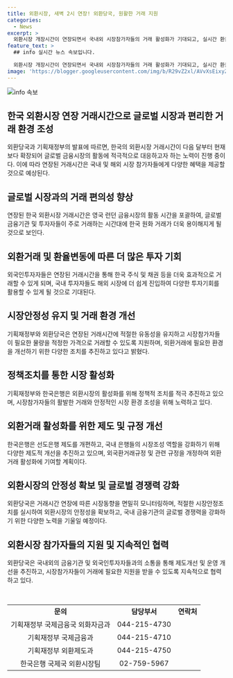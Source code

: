 ```yaml
---
title: 외환시장, 새벽 2시 연장! 외환당국, 원활한 거래 지원
categories:
  - News
excerpt: >
  외환시장 개장시간이 연장되면서 국내외 시장참가자들의 거래 활성화가 기대되고, 실시간 환율로 인한 손실 위험도 감소할 전망이다. 이에 따른 국내외 금융기관들의 대응책과 정부의 적극적인 지원에 대한 내용이 밝혀졌다. 이로써 외환당국은 안정적이고 활발한 외환거래를 지원하며, 변동성 확대에 대비하기 위한 적절한 시장안정조치를 준비 중이다. 외환시장 참가자들의 거래환경을 조성하기 위해 시장조성 역할 개선과 선도은행의 지원 강화, 그리고 외환거래규정 개정 등 다양한 방안이 추진될 예정이다.
feature_text: >
  ## info 실시간 뉴스 속보입니다.

  외환시장 개장시간이 연장되면서 국내외 시장참가자들의 거래 활성화가 기대되고, 실시간 환율로 인한 손실 위험도 감소할 전망이다. 이에 따른 국내외 금융기관들의 대응책과 정부의 적극적인 지원에 대한 내용이 밝혀졌다. 이로써 외환당국은 안정적이고 활발한 외환거래를 지원하며, 변동성 확대에 대비하기 위한 적절한 시장안정조치를 준비 중이다. 외환시장 참가자들의 거래환경을 조성하기 위해 시장조성 역할 개선과 선도은행의 지원 강화, 그리고 외환거래규정 개정 등 다양한 방안이 추진될 예정이다.
image: 'https://blogger.googleusercontent.com/img/b/R29vZ2xl/AVvXsEixyZcFfHzMRdzZMjFBmAUKJYCLCGyLL1o632UiGVXcaFdKo_bkvkuCioo0uUKlGfBVcT3P84aROyZIXSBEx3Aw5nCQ3pTgDom1WDC4m8eifvWiAmWEEVb4x6G_l8C0QH225ldMjyaFvpxGEBGNO37VmDTDMHGhJPq73UglMfDca1-0aw/s1600/blogspot.png'
---
```


<p><img src="https://blogger.googleusercontent.com/img/b/R29vZ2xl/AVvXsEixyZcFfHzMRdzZMjFBmAUKJYCLCGyLL1o632UiGVXcaFdKo_bkvkuCioo0uUKlGfBVcT3P84aROyZIXSBEx3Aw5nCQ3pTgDom1WDC4m8eifvWiAmWEEVb4x6G_l8C0QH225ldMjyaFvpxGEBGNO37VmDTDMHGhJPq73UglMfDca1-0aw/s1600/blogspot.png" alt="info 속보" /></p>

<h2 data-ke-size="size26">한국 외환시장 연장 거래시간으로 글로벌 시장과 편리한 거래 환경 조성</h2>

<p data-ke-size="size16">외환당국과 기획재정부의 발표에 따르면, 한국의 외환시장 거래시간이 다음 달부터 현재보다 확장되어 글로벌 금융시장의 활동에 적극적으로 대응하고자 하는 노력이 진행 중이다. 이에 따라 연장된 거래시간은 국내 및 해외 시장 참가자들에게 다양한 혜택을 제공할 것으로 예상된다.</p>

<h2 data-ke-size="size24">글로벌 시장과의 거래 편의성 향상</h2>

<p data-ke-size="size16">연장된 한국 외환시장 거래시간은 영국 런던 금융시장의 활동 시간을 포괄하여, 글로벌 금융기관 및 투자자들이 주로 거래하는 시간대에 한국 원화 거래가 더욱 용이해지게 될 것으로 보인다.</p>

<h2 data-ke-size="size24">외환거래 및 환율변동에 따른 더 많은 투자 기회</h2>

<p data-ke-size="size16">외국인투자자들은 연장된 거래시간을 통해 한국 주식 및 채권 등을 더욱 효과적으로 거래할 수 있게 되며, 국내 투자자들도 해외 시장에 더 쉽게 진입하여 다양한 투자기회를 활용할 수 있게 될 것으로 기대된다.</p>

<h2 data-ke-size="size24">시장안정성 유지 및 거래 환경 개선</h2>

<p data-ke-size="size16">기획재정부와 외환당국은 연장된 거래시간에 적절한 유동성을 유지하고 시장참가자들이 필요한 물량을 적정한 가격으로 거래할 수 있도록 지원하며, 외환거래에 필요한 환경을 개선하기 위한 다양한 조치를 추진하고 있다고 밝혔다.</p>

<h2 data-ke-size="size24">정책조치를 통한 시장 활성화</h2>

<p data-ke-size="size16">기획재정부와 한국은행은 외환시장의 활성화를 위해 정책적 조치를 적극 추진하고 있으며, 시장참가자들의 활발한 거래와 안정적인 시장 환경 조성을 위해 노력하고 있다.</p>

<h2 data-ke-size="size24">외환거래 활성화를 위한 제도 및 규정 개선</h2>

<p data-ke-size="size16">한국은행은 선도은행 제도를 개편하고, 국내 은행들의 시장조성 역할을 강화하기 위해 다양한 제도적 개선을 추진하고 있으며, 외국환거래규정 및 관련 규정을 개정하여 외환거래 활성화에 기여할 계획이다.</p>

<h2 data-ke-size="size24">외환시장의 안정성 확보 및 글로벌 경쟁력 강화</h2>

<p data-ke-size="size16">외환당국은 거래시간 연장에 따른 시장동향을 면밀히 모니터링하며, 적절한 시장안정조치를 실시하여 외환시장의 안정성을 확보하고, 국내 금융기관의 글로벌 경쟁력을 강화하기 위한 다양한 노력을 기울일 예정이다.</p>

<h2 data-ke-size="size24">외환시장 참가자들의 지원 및 지속적인 협력</h2>

<p data-ke-size="size16">외환당국은 국내외의 금융기관 및 외국인투자자들과의 소통을 통해 제도개선 및 운영 개선을 추진하고, 시장참가자들이 거래에 필요한 지원을 받을 수 있도록 지속적으로 협력하고 있다.</p>

<p data-ke-size="size16">&nbsp;</p>

<table>
    <tbody>
        <tr>
            <td style="text-align: center; height: 17px;"><b>문의</b></td>
            <td style="text-align: center; height: 17px;"><b>담당부서</b></td>
            <td style="text-align: center; height: 17px;"><b>연락처</b></td>
        </tr>
        <tr>
            <td style="text-align: center; height: 17px;">기획재정부 국제금융국 외화자금과</td>
            <td style="text-align: center; height: 17px;">044-215-4730</td>
        </tr>
        <tr>
            <td style="text-align: center; height: 17px;">기획재정부 국제금융과</td>
            <td style="text-align: center; height: 17px;">044-215-4710</td>
        </tr>
        <tr>
            <td style="text-align: center; height: 17px;">기획재정부 외환제도과</td>
            <td style="text-align: center; height: 17px;">044-215-4750</td>
        </tr>
        <tr>
            <td style="text-align: center; height: 17px;">한국은행 국제국 외환시장팀</td>
            <td style="text-align: center; height: 17px;">02-759-5967</td>
        </tr>
    </tbody>
</table>

<p data-ke-size="size16">&nbsp;</p>

